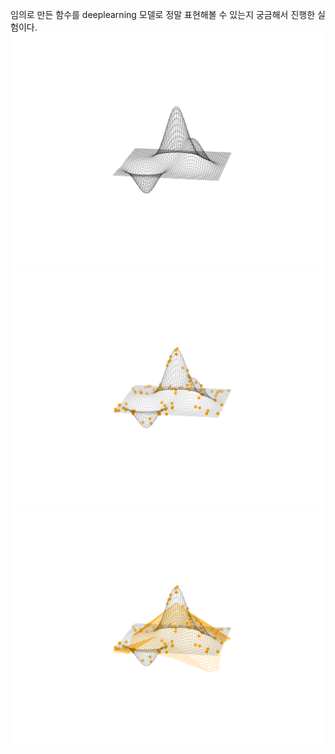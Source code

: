 임의로 만든 함수를 deeplearning 모델로 정말 표현해볼 수 있는지 궁금해서 진행한 실험이다.
![Github_Logo](./image/general.png)  
![Github_Logo](./image/sample.png)
![Github_Logo](./image/regression.png)